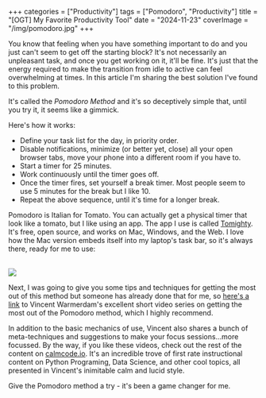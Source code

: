 +++
categories = ["Productivity"]
tags = ["Pomodoro", "Productivity"]
title = "[OGT] My Favorite Productivity Tool"
date = "2024-11-23"
coverImage = "/img/pomodoro.jpg"
+++

You know that feeling when you have something important to do and you just can't seem to get off the starting block? It's not necessarily an unpleasant task, and once you get working on it, it'll be fine. It's just that the energy required to make the transition from idle to active can feel overwhelming at times. In this article I'm sharing the best solution I've found to this problem.

<!--more-->

It's called the *Pomodoro Method* and it's so deceptively simple that, until you try it, it seems like a gimmick.

Here's how it works:
- Define your task list for the day, in priority order.
- Disable notifications, minimize (or better yet, close) all your open browser tabs, move your phone into a different room if you have to.
- Start a timer for 25 minutes.
- Work continuously until the timer goes off.
- Once the timer fires, set yourself a break timer. Most people seem to use 5 minutes for the break but I like 10.
- Repeat the above sequence, until it's time for a longer break.

Pomodoro is Italian for Tomato. You can actually get a physical timer that look like a tomato, but I like using an app. The app I use is called <a target="_blank" href="https://tomighty.org/">Tomighty</a>. It's free, open source, and works on Mac, Windows, and the Web. I love how the Mac version embeds itself into my laptop's task bar, so it's always there, ready for me to use:

<br>
<img src="/img/taskbar.png">

Next, I was going to give you some tips and techniques for getting the most out of this method but someone has already done that for me, so <a target="_blank" href="https://calmcode.io/course/pomodoro/introduction">here's a link</a> to Vincent Warmerdam's excellent short video series on getting the most out of the Pomodoro method, which I highly recommend.

In addition to the basic mechanics of use, Vincent also shares a bunch of meta-techniques and suggestions to make your focus sessions...more focussed. By the way, if you like these videos, check out the rest of the content on <a target="_blank" href="https://calmcode.io">calmcode.io</a>. It's an incredible trove of first rate instructional content on Python Programing, Data Science, and other cool topics, all presented in Vincent's inimitable calm and lucid style.

Give the Pomodoro method a try - it's been a game changer for me.
